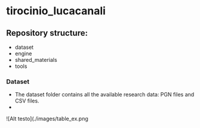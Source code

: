 # tirocinio_lucacanali

## Repository structure:
- dataset
- engine
- shared_materials
- tools


### Dataset
- The dataset folder contains all the available research data: PGN files and CSV files.
- 
![Alt testo](./images/table_ex.png
